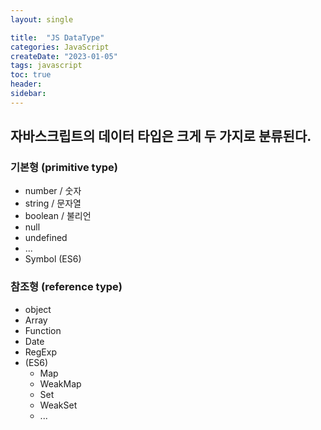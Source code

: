 ```yaml
---
layout: single 

title:  "JS DataType"  
categories: JavaScript
createDate: "2023-01-05"
tags: javascript
toc: true
header:
sidebar: 
---
```


## 자바스크립트의 데이터 타입은 크게 두 가지로 분류된다.

### 기본형 (primitive type)

- number / 숫자
- string  / 문자열
- boolean / 불리언
- null
- undefined
- ...
- Symbol (ES6)

### 참조형 (reference type)

- object
- Array
- Function
- Date
- RegExp
- (ES6)
  - Map
  - WeakMap
  - Set
  - WeakSet
  - ...

